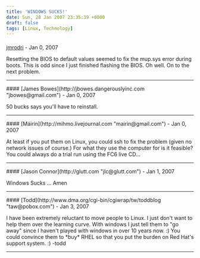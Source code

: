 ```yaml
---
title: 'WINDOWS SUCKS!'
date: Sun, 28 Jan 2007 23:35:39 +0000
draft: false
tags: [Linux, Technology]
---
```



#### 
[jmrodri](http://zeusville.wordpress.com/ "jmrodri@gmail.com") - <time datetime="2007-01-28 20:09:08">Jan 0, 2007</time>

Resetting the BIOS to default values seemed to fix the mup.sys error during boots. This is odd since I just finished flashing the BIOS. Oh well. On to the next problem.
<hr />
#### 
[James Bowes](http://jbowes.dangerouslyinc.com "jbowes@gmail.com") - <time datetime="2007-01-28 20:58:00">Jan 0, 2007</time>

50 bucks says you'll have to reinstall.
<hr />
#### 
[Máirín](http://mihmo.livejournal.com "mairin@gmail.com") - <time datetime="2007-01-28 21:33:51">Jan 0, 2007</time>

At least if you put them on Linux, you could ssh to fix the problem (given no network issues of course.) For what they use the computer for is it feasible? You could always do a trial run using the FC6 live CD...
<hr />
#### 
[Jason Connor](http://glutt.com "jlc@glutt.com") - <time datetime="2007-01-29 01:43:19">Jan 1, 2007</time>

Windows Sucks ... Amen
<hr />
#### 
[Todd](http://www.dma.org/cgi-bin/cgiwrap/tw/toddblog "taw@pobox.com") - <time datetime="2007-01-31 09:30:33">Jan 3, 2007</time>

I have been extremely reluctant to move people to Linux. I just don't want to help them over the learning curve. With windows I just tell them to "go away" since I haven't played with windows in over 10 years now. :) You could convince them to \*buy\* RHEL so that you put the burden on Red Hat's support system. :) -todd
<hr />
